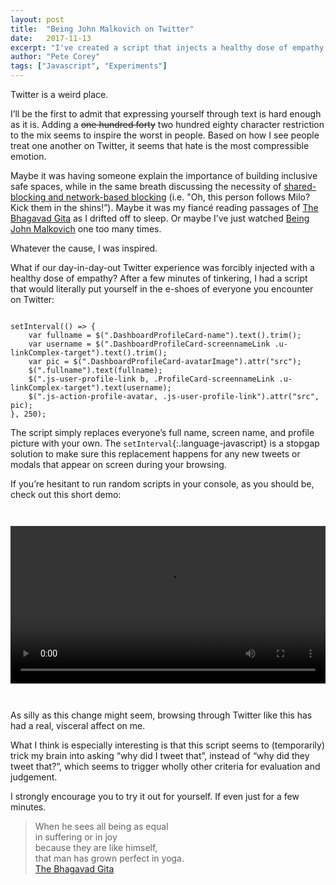 ```yaml
---
layout: post
title:  "Being John Malkovich on Twitter"
date:   2017-11-13
excerpt: "I've created a script that injects a healthy dose of empathy injected into your Twitter experience. Experience what it's like being John Malkovich on Twitter."
author: "Pete Corey"
tags: ["Javascript", "Experiments"]
---
```


Twitter is a weird place. 

I’ll be the first to admit that expressing yourself through text is hard enough as it is. Adding a ~~one hundred forty~~ two hundred eighty character restriction to the mix seems to inspire the worst in people. Based on how I see people treat one another on Twitter, it seems that hate is the most compressible emotion.

Maybe it was having someone explain the importance of building inclusive safe spaces, while in the same breath discussing the necessity of [shared-blocking and network-based blocking](https://blocktogether.org/) (i.e. "Oh, this person follows Milo? Kick them in the shins!”). Maybe it was my fiancé reading passages of [The Bhagavad Gita](http://amzn.to/2jajFAF) as I drifted off to sleep. Or maybe I’ve just watched [Being John Malkovich](http://amzn.to/2zrzG9t) one too many times.

Whatever the cause, I was inspired.

What if our day-in-day-out Twitter experience was forcibly injected with a healthy dose of empathy? After a few minutes of tinkering, I had a script that would literally put yourself in the e-shoes of everyone you encounter on Twitter:

<pre class='language-javascript'><code class='language-javascript'>
setInterval(() => {
    var fullname = $(".DashboardProfileCard-name").text().trim();
    var username = $(".DashboardProfileCard-screennameLink .u-linkComplex-target").text().trim();
    var pic = $(".DashboardProfileCard-avatarImage").attr("src");
    $(".fullname").text(fullname);
    $(".js-user-profile-link b, .ProfileCard-screennameLink .u-linkComplex-target").text(username);
    $(".js-action-profile-avatar, .js-user-profile-link").attr("src", pic);
}, 250);
</code></pre>

The script simply replaces everyone’s full name, screen name, and profile picture with your own. The `setInterval`{:.language-javascript} is a stopgap solution to make sure this replacement happens for any new tweets or modals that appear on screen during your browsing.

If you’re hesitant to run random scripts in your console, as you should be, check out this short demo:

<video width="100%" style="margin: 2em 0;" src="https://s3-us-west-1.amazonaws.com/www.east5th.co/static/Being+John+Malkovich+on+Twitter.webm" autoplay loop controls></video>

As silly as this change might seem, browsing through Twitter like this has had a real, visceral affect on me. 

What I think is especially interesting is that this script seems to (temporarily) trick my brain into asking “why did I tweet that”, instead of “why did they tweet that?”, which seems to trigger wholly other criteria for evaluation and judgement.

I strongly encourage you to try it out for yourself. If even just for a few minutes.

> When he sees all being as equal <br/>
> in suffering or in joy <br/>
> because they are like himself, <br/>
> that man has grown perfect in yoga. <br/>
> [The Bhagavad Gita](http://amzn.to/2jajFAF)

